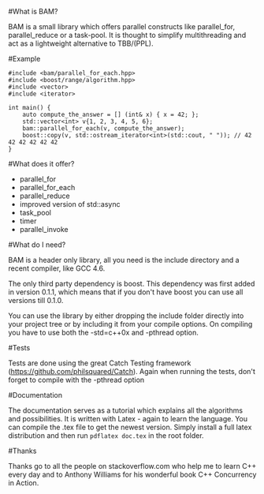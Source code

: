 #What is BAM?

BAM is a small library which offers parallel constructs like parallel_for, parallel_reduce or a task-pool.
It is thought to simplify multithreading and act as a lightweight alternative to TBB/(PPL). 

#Example

    #include <bam/parallel_for_each.hpp>
    #include <boost/range/algorithm.hpp>
    #include <vector>
    #include <iterator>

    int main() {
        auto compute_the_answer = [] (int& x) { x = 42; };
        std::vector<int> v{1, 2, 3, 4, 5, 6};
        bam::parallel_for_each(v, compute_the_answer);
        boost::copy(v, std::ostream_iterator<int>(std::cout, " ")); // 42 42 42 42 42 42
    }

#What does it offer?

 - parallel_for
 - parallel_for_each
 - parallel_reduce
 - improved version of std::async
 - task_pool
 - timer
 - parallel_invoke

#What do I need?

BAM is a header only library, all you need is the include directory and a recent compiler, like GCC 4.6. 

The only third party dependency is boost. This dependency was first added in version 0.1.1, which means that if you don't have boost you can use all versions till 0.1.0.

You can use the library by either dropping the include folder directly into your project tree or by including it from your compile options.
On compiling you have to use both the -std=c++0x and -pthread option.

#Tests

Tests are done using the great Catch Testing framework (https://github.com/philsquared/Catch). Again when running the tests, don't forget to compile with the -pthread option

#Documentation

The documentation serves as a tutorial which explains all the algorithms and possibilities. It is written with Latex - again to learn the language. You can compile the .tex file to get the newest version. Simply install a full latex distribution and then run `pdflatex doc.tex` in the root folder.

#Thanks

Thanks go to all the people on stackoverflow.com who help me to learn C++ every day and to Anthony Williams for his wonderful book C++ Concurrency in Action.
